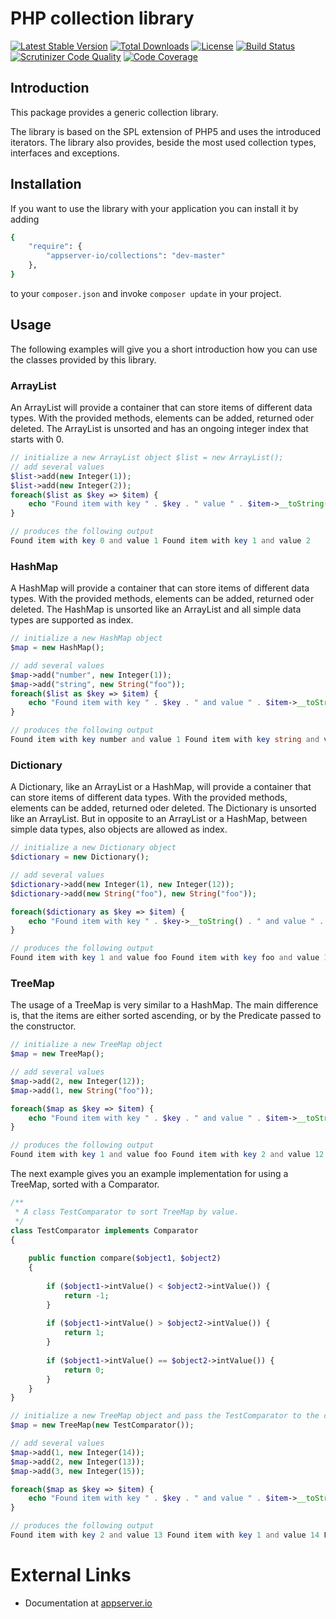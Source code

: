 # PHP collection library

[![Latest Stable Version](https://poser.pugx.org/appserver-io/collections/v/stable.png)](https://packagist.org/packages/appserver-io/collections) [![Total Downloads](https://poser.pugx.org/appserver-io/collections/downloads.png)](https://packagist.org/packages/appserver-io/collections) [![License](https://poser.pugx.org/appserver-io/collections/license.png)](https://packagist.org/packages/appserver-io/collections) [![Build Status](https://travis-ci.org/appserver-io/collections.png)](https://travis-ci.org/appserver-io/collections) [![Scrutinizer Code Quality](https://scrutinizer-ci.com/g/appserver-io/collections/badges/quality-score.png?b=master)](https://scrutinizer-ci.com/g/appserver-io/collections/?branch=master) [![Code Coverage](https://scrutinizer-ci.com/g/appserver-io/collections/badges/coverage.png?b=master)](https://scrutinizer-ci.com/g/appserver-io/collections/?branch=master)

## Introduction

This package provides a generic collection library.

The library is based on the SPL extension of PHP5 and uses the introduced iterators. The library
also provides, beside the most used collection types, interfaces and exceptions.

## Installation

If you want to use the library with your application you can install it by adding

```sh
{
    "require": {
        "appserver-io/collections": "dev-master"
    },
}
```

to your ```composer.json``` and invoke ```composer update``` in your project.

## Usage

The following examples will give you a short introduction how you can use the classes provided by this
library.

### ArrayList

An ArrayList will provide a container that can store items of different data types. With the provided methods,
elements can be added, returned oder deleted. The ArrayList is unsorted and has an ongoing integer index that
starts with 0.

```php
// initialize a new ArrayList object $list = new ArrayList(); 
// add several values 
$list->add(new Integer(1)); 
$list->add(new Integer(2));
foreach($list as $key => $item) {
    echo "Found item with key " . $key . " value " . $item->__toString() . PHP_EOL; 
} 

// produces the following output 
Found item with key 0 and value 1 Found item with key 1 and value 2 
```

### HashMap

A HashMap will provide a container that can store items of different data types. With the provided methods,
elements can be added, returned oder deleted. The HashMap is unsorted like an ArrayList and all simple data
types are supported as index.

```php
// initialize a new HashMap object 
$map = new HashMap(); 

// add several values 
$map->add("number", new Integer(1)); 
$map->add("string", new String("foo")); 
foreach($list as $key => $item) { 
    echo "Found item with key " . $key . " and value " . $item->__toString() . PHP_EOL;
} 

// produces the following output 
Found item with key number and value 1 Found item with key string and value foo
```

### Dictionary 

A Dictionary, like an ArrayList or a HashMap, will provide a container that can store items of different
data types. With the provided methods, elements can be added, returned oder deleted. The Dictionary is
unsorted like an ArrayList. But in opposite to an ArrayList or a HashMap, between simple data types, also 
objects are allowed as index.

```php
// initialize a new Dictionary object 
$dictionary = new Dictionary(); 

// add several values 
$dictionary->add(new Integer(1), new Integer(12)); 
$dictionary->add(new String("foo"), new String("foo")); 

foreach($dictionary as $key => $item) {
    echo "Found item with key " . $key->__toString() . " and value " . $item->__toString() . PHP_EOL;
}

// produces the following output
Found item with key 1 and value foo Found item with key foo and value 12
```

### TreeMap

The usage of a TreeMap is very similar to a HashMap. The main difference is, that the items are either
sorted ascending, or by the Predicate passed to the constructor.

```php
// initialize a new TreeMap object 
$map = new TreeMap(); 

// add several values 
$map->add(2, new Integer(12)); 
$map->add(1, new String("foo")); 

foreach($map as $key => $item) {
    echo "Found item with key " . $key . " and value " . $item->__toString() . PHP_EOL;
}

// produces the following output
Found item with key 1 and value foo Found item with key 2 and value 12
```

The next example gives you an example implementation for using a TreeMap, sorted with a Comparator.

```php
/** 
 * A class TestComparator to sort TreeMap by value.
 */
class TestComparator implements Comparator
{
    
    public function compare($object1, $object2)
    { 
        
        if ($object1->intValue() < $object2->intValue()) { 
            return -1;
        } 
        
        if ($object1->intValue() > $object2->intValue()) { 
            return 1;
        }
        
        if ($object1->intValue() == $object2->intValue()) {
            return 0;
        }
    } 
} 

// initialize a new TreeMap object and pass the TestComparator to the constructor 
$map = new TreeMap(new TestComparator()); 

// add several values
$map->add(1, new Integer(14)); 
$map->add(2, new Integer(13)); 
$map->add(3, new Integer(15)); 

foreach($map as $key => $item) { 
    echo "Found item with key " . $key . " and value " . $item->__toString() . PHP_EOL;
}

// produces the following output
Found item with key 2 and value 13 Found item with key 1 and value 14 Found item with key 3 and value 15
```

# External Links

* Documentation at [appserver.io](http://docs.appserver.io)